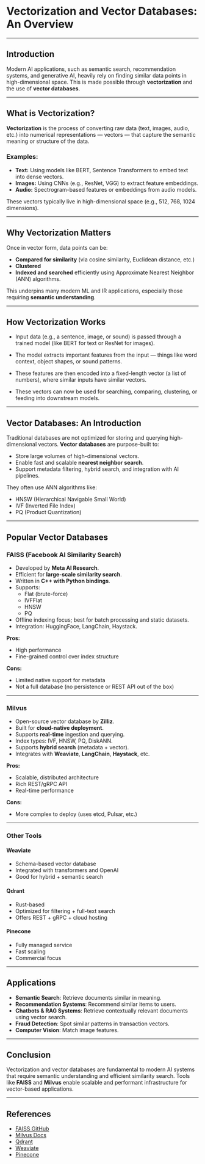 # Vectorization and Vector Databases: An Overview

---

## Introduction

Modern AI applications, such as semantic search, recommendation systems, and generative AI, heavily rely on finding similar data points in high-dimensional space. This is made possible through **vectorization** and the use of **vector databases**.

---

## What is Vectorization?

**Vectorization** is the process of converting raw data (text, images, audio, etc.) into numerical representations — vectors — that capture the semantic meaning or structure of the data.

### Examples:
- **Text:** Using models like BERT, Sentence Transformers to embed text into dense vectors.
- **Images:** Using CNNs (e.g., ResNet, VGG) to extract feature embeddings.
- **Audio:** Spectrogram-based features or embeddings from audio models.

These vectors typically live in high-dimensional space (e.g., 512, 768, 1024 dimensions).

---

## Why Vectorization Matters

Once in vector form, data points can be:
- **Compared for similarity** (via cosine similarity, Euclidean distance, etc.)
- **Clustered**
- **Indexed and searched** efficiently using Approximate Nearest Neighbor (ANN) algorithms.

This underpins many modern ML and IR applications, especially those requiring **semantic understanding**.

---

## How Vectorization Works

- Input data (e.g., a sentence, image, or sound) is passed through a trained model (like BERT for text or ResNet for images).

- The model extracts important features from the input — things like word context, object shapes, or sound patterns.

- These features are then encoded into a fixed-length vector (a list of numbers), where similar inputs have similar vectors.

- These vectors can now be used for searching, comparing, clustering, or feeding into downstream models.

---

## Vector Databases: An Introduction

Traditional databases are not optimized for storing and querying high-dimensional vectors. **Vector databases** are purpose-built to:
- Store large volumes of high-dimensional vectors.
- Enable fast and scalable **nearest neighbor search**.
- Support metadata filtering, hybrid search, and integration with AI pipelines.

They often use ANN algorithms like:
- HNSW (Hierarchical Navigable Small World)
- IVF (Inverted File Index)
- PQ (Product Quantization)

---

## Popular Vector Databases

### FAISS (Facebook AI Similarity Search)
- Developed by **Meta AI Research**.
- Efficient for **large-scale similarity search**.
- Written in **C++ with Python bindings**.
- Supports:
  - Flat (brute-force)
  - IVFFlat
  - HNSW
  - PQ
- Offline indexing focus; best for batch processing and static datasets.
- Integration: HuggingFace, LangChain, Haystack.

**Pros:**
- High performance
- Fine-grained control over index structure

**Cons:**
- Limited native support for metadata
- Not a full database (no persistence or REST API out of the box)

---

### Milvus
- Open-source vector database by **Zilliz**.
- Built for **cloud-native deployment**.
- Supports **real-time** ingestion and querying.
- Index types: IVF, HNSW, PQ, DiskANN.
- Supports **hybrid search** (metadata + vector).
- Integrates with **Weaviate**, **LangChain**, **Haystack**, etc.

**Pros:**
- Scalable, distributed architecture
- Rich REST/gRPC API
- Real-time performance

**Cons:**
- More complex to deploy (uses etcd, Pulsar, etc.)

---

### Other Tools

#### Weaviate
- Schema-based vector database
- Integrated with transformers and OpenAI
- Good for hybrid + semantic search

#### Qdrant
- Rust-based
- Optimized for filtering + full-text search
- Offers REST + gRPC + cloud hosting

#### Pinecone
- Fully managed service
- Fast scaling
- Commercial focus

---

## Applications

- **Semantic Search**: Retrieve documents similar in meaning.
- **Recommendation Systems**: Recommend similar items to users.
- **Chatbots & RAG Systems**: Retrieve contextually relevant documents using vector search.
- **Fraud Detection**: Spot similar patterns in transaction vectors.
- **Computer Vision**: Match image features.

---

## Conclusion

Vectorization and vector databases are fundamental to modern AI systems that require semantic understanding and efficient similarity search. Tools like **FAISS** and **Milvus** enable scalable and performant infrastructure for vector-based applications.

---

## References

- [FAISS GitHub](https://github.com/facebookresearch/faiss)
- [Milvus Docs](https://milvus.io/docs)
- [Qdrant](https://qdrant.tech/)
- [Weaviate](https://weaviate.io/)
- [Pinecone](https://www.pinecone.io/)


